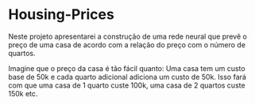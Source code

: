 # Housing-Prices

Neste projeto apresentarei a construção de uma rede neural que prevê o preço de uma casa de acordo com a relação do preço com o número de quartos.

Imagine que o preço da casa é tão fácil quanto:
Uma casa tem um custo base de 50k e cada quarto adicional adiciona um custo de 50k. Isso fará com que uma casa de 1 quarto custe 100k, uma casa de 2 quartos custe 150k etc.
